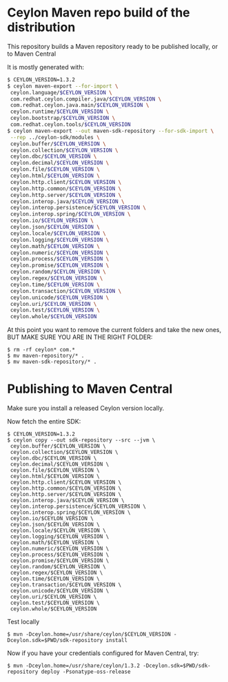 # Ceylon Maven repo build of the distribution

This repository builds a Maven repository ready to be published locally, or to Maven Central

It is mostly generated with:

```bash
$ CEYLON_VERSION=1.3.2
$ ceylon maven-export --for-import \
 ceylon.language/$CEYLON_VERSION \
 com.redhat.ceylon.compiler.java/$CEYLON_VERSION \
 com.redhat.ceylon.java.main/$CEYLON_VERSION \
 ceylon.runtime/$CEYLON_VERSION \
 ceylon.bootstrap/$CEYLON_VERSION \
 com.redhat.ceylon.tools/$CEYLON_VERSION
$ ceylon maven-export --out maven-sdk-repository --for-sdk-import \
 --rep ../ceylon-sdk/modules \
 ceylon.buffer/$CEYLON_VERSION \
 ceylon.collection/$CEYLON_VERSION \
 ceylon.dbc/$CEYLON_VERSION \
 ceylon.decimal/$CEYLON_VERSION \
 ceylon.file/$CEYLON_VERSION \
 ceylon.html/$CEYLON_VERSION \
 ceylon.http.client/$CEYLON_VERSION \
 ceylon.http.common/$CEYLON_VERSION \
 ceylon.http.server/$CEYLON_VERSION \
 ceylon.interop.java/$CEYLON_VERSION \
 ceylon.interop.persistence/$CEYLON_VERSION \
 ceylon.interop.spring/$CEYLON_VERSION \
 ceylon.io/$CEYLON_VERSION \
 ceylon.json/$CEYLON_VERSION \
 ceylon.locale/$CEYLON_VERSION \
 ceylon.logging/$CEYLON_VERSION \
 ceylon.math/$CEYLON_VERSION \
 ceylon.numeric/$CEYLON_VERSION \
 ceylon.process/$CEYLON_VERSION \
 ceylon.promise/$CEYLON_VERSION \
 ceylon.random/$CEYLON_VERSION \
 ceylon.regex/$CEYLON_VERSION \
 ceylon.time/$CEYLON_VERSION \
 ceylon.transaction/$CEYLON_VERSION \
 ceylon.unicode/$CEYLON_VERSION \
 ceylon.uri/$CEYLON_VERSION \
 ceylon.test/$CEYLON_VERSION \
 ceylon.whole/$CEYLON_VERSION
```

At this point you want to remove the current folders and take the new ones, BUT MAKE SURE
YOU ARE IN THE RIGHT FOLDER:

```
$ rm -rf ceylon* com.*
$ mv maven-repository/* .
$ mv maven-sdk-repository/* .
```

# Publishing to Maven Central

Make sure you install a released Ceylon version locally.

Now fetch the entire SDK:

```
$ CEYLON_VERSION=1.3.2
$ ceylon copy --out sdk-repository --src --jvm \
 ceylon.buffer/$CEYLON_VERSION \
 ceylon.collection/$CEYLON_VERSION \
 ceylon.dbc/$CEYLON_VERSION \
 ceylon.decimal/$CEYLON_VERSION \
 ceylon.file/$CEYLON_VERSION \
 ceylon.html/$CEYLON_VERSION \
 ceylon.http.client/$CEYLON_VERSION \
 ceylon.http.common/$CEYLON_VERSION \
 ceylon.http.server/$CEYLON_VERSION \
 ceylon.interop.java/$CEYLON_VERSION \
 ceylon.interop.persistence/$CEYLON_VERSION \
 ceylon.interop.spring/$CEYLON_VERSION \
 ceylon.io/$CEYLON_VERSION \
 ceylon.json/$CEYLON_VERSION \
 ceylon.locale/$CEYLON_VERSION \
 ceylon.logging/$CEYLON_VERSION \
 ceylon.math/$CEYLON_VERSION \
 ceylon.numeric/$CEYLON_VERSION \
 ceylon.process/$CEYLON_VERSION \
 ceylon.promise/$CEYLON_VERSION \
 ceylon.random/$CEYLON_VERSION \
 ceylon.regex/$CEYLON_VERSION \
 ceylon.time/$CEYLON_VERSION \
 ceylon.transaction/$CEYLON_VERSION \
 ceylon.unicode/$CEYLON_VERSION \
 ceylon.uri/$CEYLON_VERSION \
 ceylon.test/$CEYLON_VERSION \
 ceylon.whole/$CEYLON_VERSION
```

Test locally

```
$ mvn -Dceylon.home=/usr/share/ceylon/$CEYLON_VERSION -Dceylon.sdk=$PWD/sdk-repository install
```

Now if you have your credentials configured for Maven Central, try:

```
$ mvn -Dceylon.home=/usr/share/ceylon/1.3.2 -Dceylon.sdk=$PWD/sdk-repository deploy -Psonatype-oss-release
```
